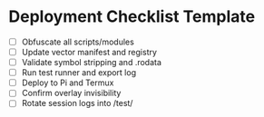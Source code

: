 # Deployment Checklist Template

- [ ] Obfuscate all scripts/modules
- [ ] Update vector manifest and registry
- [ ] Validate symbol stripping and .rodata
- [ ] Run test runner and export log
- [ ] Deploy to Pi and Termux
- [ ] Confirm overlay invisibility
- [ ] Rotate session logs into /test/
